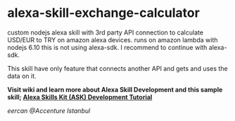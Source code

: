 # alexa-skill-exchange-calculator
custom nodejs alexa skill with 3rd party API connection to calculate USD/EUR to TRY on amazon alexa devices. runs on amazon lambda with nodejs 6.10
this is not using alexa-sdk. I recommend to continue with alexa-sdk.

This skill have only feature that connects another API and gets and uses the data on it.

**Visit wiki and learn more about Alexa Skill Development and this sample skill; [Alexa Skills Kit (ASK) Development Tutorial](https://github.com/eercanayar/alexa-skills-ask-tutorial/wiki/Alexa-Skills-Kit-(ASK)-Development-Tutorial)**

*eercan @Accenture Istanbul*